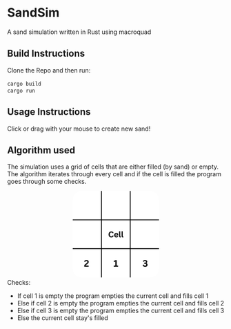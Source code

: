 # SandSim
A sand simulation written in Rust using macroquad
## Build Instructions
Clone the Repo and then run:
```
cargo build
cargo run
```
## Usage Instructions
Click or drag with your mouse to create new sand!

## Algorithm used
The simulation uses a grid of cells that are either filled (by sand) or empty. The algorithm iterates through every cell and if the cell is filled the program goes through some checks.
<div align="center">
  <img src="grid.png" alt="drawing" width="200" text-align="center" style="border-radius: 10%;"/>
</div>
Checks:

- If cell 1 is empty the program empties the current cell and fills cell 1
- Else if cell 2 is empty the program empties the current cell and fills cell 2
- Else if cell 3 is empty the program empties the current cell and fills cell 3
- Else the current cell stay's filled
